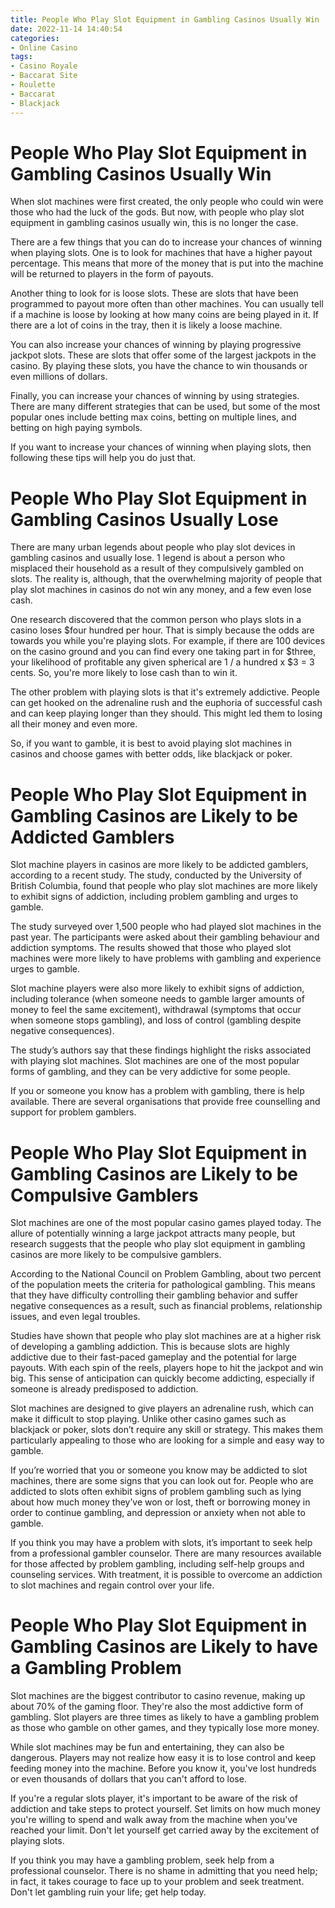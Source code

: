 ```yaml
---
title: People Who Play Slot Equipment in Gambling Casinos Usually Win
date: 2022-11-14 14:40:54
categories:
- Online Casino
tags:
- Casino Royale
- Baccarat Site
- Roulette
- Baccarat
- Blackjack
---
```



#  People Who Play Slot Equipment in Gambling Casinos Usually Win

When slot machines were first created, the only people who could win were those who had the luck of the gods. But now, with people who play slot equipment in gambling casinos usually win, this is no longer the case.

There are a few things that you can do to increase your chances of winning when playing slots. One is to look for machines that have a higher payout percentage. This means that more of the money that is put into the machine will be returned to players in the form of payouts.

Another thing to look for is loose slots. These are slots that have been programmed to payout more often than other machines. You can usually tell if a machine is loose by looking at how many coins are being played in it. If there are a lot of coins in the tray, then it is likely a loose machine.

You can also increase your chances of winning by playing progressive jackpot slots. These are slots that offer some of the largest jackpots in the casino. By playing these slots, you have the chance to win thousands or even millions of dollars.

Finally, you can increase your chances of winning by using strategies. There are many different strategies that can be used, but some of the most popular ones include betting max coins, betting on multiple lines, and betting on high paying symbols.

If you want to increase your chances of winning when playing slots, then following these tips will help you do just that.

#  People Who Play Slot Equipment in Gambling Casinos Usually Lose

There are many urban legends about people who play slot devices in gambling casinos and usually lose. 1 legend is about a person who misplaced their household as a result of they compulsively gambled on slots. The reality is, although, that the overwhelming majority of people that play slot machines in casinos do not win any money, and a few even lose cash.

One research discovered that the common person who plays slots in a casino loses $four hundred per hour. That is simply because the odds are towards you while you're playing slots. For example, if there are 100 devices on the casino ground and you can find every one taking part in for $three, your likelihood of profitable any given spherical are 1 / a hundred x $3 = 3 cents. So, you're more likely to lose cash than to win it.

The other problem with playing slots is that it's extremely addictive. People can get hooked on the adrenaline rush and the euphoria of successful cash and can keep playing longer than they should. This might led them to losing all their money and even more.

So, if you want to gamble, it is best to avoid playing slot machines in casinos and choose games with better odds, like blackjack or poker.

#  People Who Play Slot Equipment in Gambling Casinos are Likely to be Addicted Gamblers

Slot machine players in casinos are more likely to be addicted gamblers, according to a recent study. The study, conducted by the University of British Columbia, found that people who play slot machines are more likely to exhibit signs of addiction, including problem gambling and urges to gamble.

The study surveyed over 1,500 people who had played slot machines in the past year. The participants were asked about their gambling behaviour and addiction symptoms. The results showed that those who played slot machines were more likely to have problems with gambling and experience urges to gamble.

Slot machine players were also more likely to exhibit signs of addiction, including tolerance (when someone needs to gamble larger amounts of money to feel the same excitement), withdrawal (symptoms that occur when someone stops gambling), and loss of control (gambling despite negative consequences).

The study’s authors say that these findings highlight the risks associated with playing slot machines. Slot machines are one of the most popular forms of gambling, and they can be very addictive for some people.

If you or someone you know has a problem with gambling, there is help available. There are several organisations that provide free counselling and support for problem gamblers.

#  People Who Play Slot Equipment in Gambling Casinos are Likely to be Compulsive Gamblers

Slot machines are one of the most popular casino games played today. The allure of potentially winning a large jackpot attracts many people, but research suggests that the people who play slot equipment in gambling casinos are more likely to be compulsive gamblers.

According to the National Council on Problem Gambling, about two percent of the population meets the criteria for pathological gambling. This means that they have difficulty controlling their gambling behavior and suffer negative consequences as a result, such as financial problems, relationship issues, and even legal troubles.

Studies have shown that people who play slot machines are at a higher risk of developing a gambling addiction. This is because slots are highly addictive due to their fast-paced gameplay and the potential for large payouts. With each spin of the reels, players hope to hit the jackpot and win big. This sense of anticipation can quickly become addicting, especially if someone is already predisposed to addiction.

Slot machines are designed to give players an adrenaline rush, which can make it difficult to stop playing. Unlike other casino games such as blackjack or poker, slots don’t require any skill or strategy. This makes them particularly appealing to those who are looking for a simple and easy way to gamble.

If you’re worried that you or someone you know may be addicted to slot machines, there are some signs that you can look out for. People who are addicted to slots often exhibit signs of problem gambling such as lying about how much money they’ve won or lost, theft or borrowing money in order to continue gambling, and depression or anxiety when not able to gamble.

If you think you may have a problem with slots, it’s important to seek help from a professional gambler counselor. There are many resources available for those affected by problem gambling, including self-help groups and counseling services. With treatment, it is possible to overcome an addiction to slot machines and regain control over your life.

#  People Who Play Slot Equipment in Gambling Casinos are Likely to have a Gambling Problem

Slot machines are the biggest contributor to casino revenue, making up about 70% of the gaming floor. They're also the most addictive form of gambling. Slot players are three times as likely to have a gambling problem as those who gamble on other games, and they typically lose more money.

While slot machines may be fun and entertaining, they can also be dangerous. Players may not realize how easy it is to lose control and keep feeding money into the machine. Before you know it, you've lost hundreds or even thousands of dollars that you can't afford to lose.

If you're a regular slots player, it's important to be aware of the risk of addiction and take steps to protect yourself. Set limits on how much money you're willing to spend and walk away from the machine when you've reached your limit. Don't let yourself get carried away by the excitement of playing slots.

If you think you may have a gambling problem, seek help from a professional counselor. There is no shame in admitting that you need help; in fact, it takes courage to face up to your problem and seek treatment. Don't let gambling ruin your life; get help today.